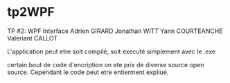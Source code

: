 # tp2WPF
TP #2: WPF Interface 
Adrien GIRARD
Jonathan WITT
Yann COURTEANCHE
Valeriant CALLOT

L'application peut etre soit compilé, soit executé simplement avec le .exe


certain bout de code d'encription on ete prix de diverse source open source. Cependant le code peut etre entierment expliué. 
